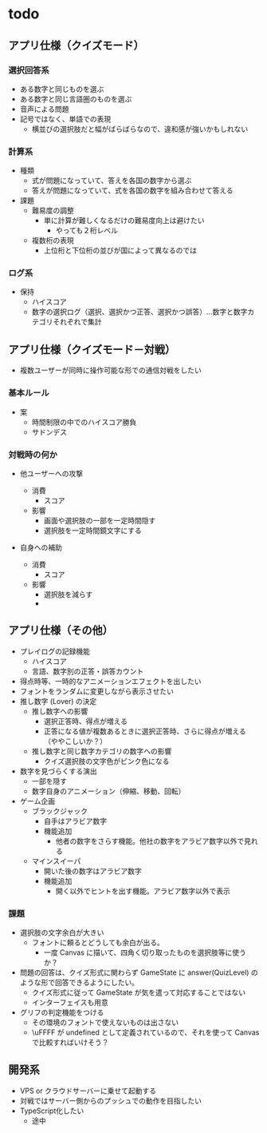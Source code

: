 # todo

## アプリ仕様（クイズモード）

### 選択回答系

* ある数字と同じものを選ぶ
* ある数字と同じ言語圏のものを選ぶ
* 音声による問題
* 記号ではなく、単語での表現
  * 横並びの選択肢だと幅がばらばらなので、違和感が強いかもしれない

### 計算系

* 種類
	* 式が問題になっていて、答えを各国の数字から選ぶ
	* 答えが問題になっていて、式を各国の数字を組み合わせて答える
* 課題
	* 難易度の調整
		* 単に計算が難しくなるだけの難易度向上は避けたい
			* やっても２桁レベル
	* 複数桁の表現
		* 上位桁と下位桁の並びが国によって異なるのでは

### ログ系

* 保持
  * ハイスコア
  * 数字の選択ログ（選択、選択かつ正答、選択かつ誤答）…数字と数字カテゴリそれぞれで集計


## アプリ仕様（クイズモード－対戦）

* 複数ユーザーが同時に操作可能な形での通信対戦をしたい

### 基本ルール

* 案
	* 時間制限の中でのハイスコア勝負
	* サドンデス

### 対戦時の何か

* 他ユーザーへの攻撃
	* 消費
		* スコア
	* 影響
		* 画面や選択肢の一部を一定時間隠す
		* 選択肢を一定時間鏡文字にする

* 自身への補助
	* 消費
		* スコア
	* 影響
		* 選択肢を減らす
		* 


## アプリ仕様（その他）

* プレイログの記録機能
	* ハイスコア
	* 言語、数字別の正答・誤答カウント
* 得点時等、一時的なアニメーションエフェクトを出したい
* フォントをランダムに変更しながら表示させたい
* 推し数字 (Lover) の決定
  * 推し数字への影響
    * 選択正答時、得点が増える
    * 正答になる値が複数あるときに選択正答時、さらに得点が増える（ややこしいか？）
  * 推し数字と同じ数字カテゴリの数字への影響
    * クイズ選択肢の文字色がピンク色になる
* 数字を見づらくする演出
  * 一部を隠す
  * 数字自身のアニメーション（伸縮、移動、回転）
* ゲーム企画
  * ブラックジャック
    * 自手はアラビア数字
    * 機能追加
      * 他者の数字をさらす機能。他社の数字をアラビア数字以外で見れる
  * マインスイーパ
    * 開いた後の数字はアラビア数字
    * 機能追加
      * 開く以外でヒントを出す機能。アラビア数字以外で表示

### 課題

* 選択肢の文字余白が大きい
  * フォントに頼るとどうしても余白が出る。
    * 一度 Canvas に描いて、四角く切り取ったものを選択肢等に使うか？
* 問題の回答は、クイズ形式に関わらず GameState に answer(QuizLevel) のような形で回答できるようにしたい。
  * クイズ形式に従って GameState が気を遣って対応することではない
  * インターフェイスも用意
* グリフの判定機能をつける
  * その環境のフォントで使えないものは出さない
  * \uFFFF が undefined として定義されているので、それを使って Canvas で比較すればいけそう？


## 開発系

* VPS or クラウドサーバーに乗せて起動する
* 対戦ではサーバー側からのプッシュでの動作を目指したい
* TypeScript化したい
    * 途中

